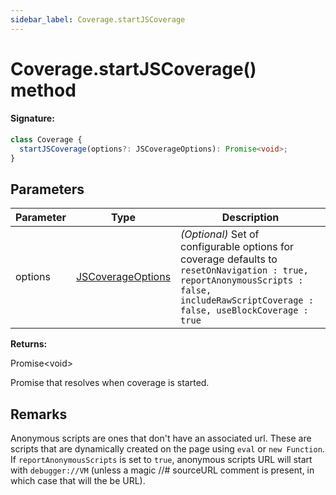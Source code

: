 ```yaml
---
sidebar_label: Coverage.startJSCoverage
---
```


# Coverage.startJSCoverage() method

#### Signature:

```typescript
class Coverage {
  startJSCoverage(options?: JSCoverageOptions): Promise<void>;
}
```

## Parameters

| Parameter | Type                                                  | Description                                                                                                                                                                                                     |
| --------- | ----------------------------------------------------- | --------------------------------------------------------------------------------------------------------------------------------------------------------------------------------------------------------------- |
| options   | [JSCoverageOptions](./puppeteer.jscoverageoptions.md) | _(Optional)_ Set of configurable options for coverage defaults to <code>resetOnNavigation : true, reportAnonymousScripts : false,</code> <code>includeRawScriptCoverage : false, useBlockCoverage : true</code> |

**Returns:**

Promise&lt;void&gt;

Promise that resolves when coverage is started.

## Remarks

Anonymous scripts are ones that don't have an associated url. These are scripts that are dynamically created on the page using `eval` or `new Function`. If `reportAnonymousScripts` is set to `true`, anonymous scripts URL will start with `debugger://VM` (unless a magic //\# sourceURL comment is present, in which case that will the be URL).
